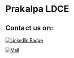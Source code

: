 # Prakalpa LDCE

## Contact us on:

[![LinkedIn Badge](https://img.shields.io/badge/LinkedIn-Profile-informational?style=flat&logo=linkedin&logoColor=white&color=0D76A8)](https://www.linkedin.com/company/prakalpa-ldce/)

[![Mail](https://img.shields.io/badge/Gmail-D14836?style=for-the-badge&logo=gmail&logoColor=white)](prakalpa@ldce.ac.in)
